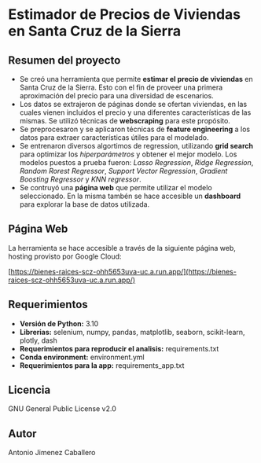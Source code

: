 # Estimador de Precios de Viviendas en Santa Cruz de la Sierra
## Resumen del proyecto
* Se creó una herramienta que permite **estimar el precio de viviendas** en Santa Cruz de la Sierra. Esto con el fin de proveer una primera aproximación del precio para una diversidad de escenarios.
* Los datos se extrajeron de páginas donde se ofertan viviendas, en las cuales vienen incluidos el precio y una diferentes características de las mismas. Se utilizó técnicas de **webscraping** para este propósito.
* Se preprocesaron y se aplicaron técnicas de **feature engineering** a los datos para extraer características útiles para el modelado.
* Se entrenaron diversos algortimos de regression, utilizando **grid search** para optimizar los *hiperparámetros* y obtener el mejor modelo. Los modelos puestos a prueba fueron: *Lasso Regression*, *Ridge Regression*, *Random Rorest Regressor*, *Support Vector Regression*, *Gradient Boosting Regressor* y *KNN regressor*.
* Se contruyó una **página web** que permite utilizar el modelo seleccionado. En la misma tambén se hace accesible un **dashboard** para explorar la base de datos utilizada.

## Página Web
La herramienta se hace accesible a través de la siguiente página web, hosting provisto por Google Cloud:

[https://bienes-raices-scz-ohh5653uva-uc.a.run.app/](https://bienes-raices-scz-ohh5653uva-uc.a.run.app/)

## Requerimientos
* **Versión de Python:** 3.10
* **Librerias:** selenium, numpy, pandas, matplotlib, seaborn, scikit-learn, plotly, dash
* **Requerimientos para reproducir el analisis:** requirements.txt
* **Conda environment:** environment.yml
* **Requerimientos para la app:** requirements_app.txt

## Licencia 
GNU General Public License v2.0

## Autor
Antonio Jimenez Caballero
